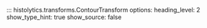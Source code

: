 ::: histolytics.transforms.ContourTransform
    options:
      heading_level: 2
      show_type_hint: true
      show_source: false
